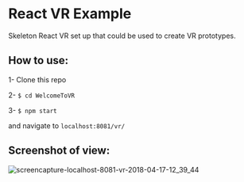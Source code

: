 # React VR Example

Skeleton React VR set up that could be used to create VR prototypes.

## How to use:

1- Clone this repo

2- ```$ cd WelcomeToVR```

3- ```$ npm start```

and navigate to ```localhost:8081/vr/```


## Screenshot of view:

![screencapture-localhost-8081-vr-2018-04-17-12_39_44](https://user-images.githubusercontent.com/25978953/38867725-c44716c0-423c-11e8-91e6-50284c69768e.png)
